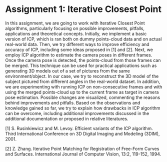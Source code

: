# Assignment 1: Iterative Closest Point

In this assignment, we are going to work with Iterative Closest Point algorithms, particularly focusing
on possible improvements, pitfalls, applications and theoretical concepts. Initially, we implement
a basic version of ICP, which is ran both on dummy points-cloud data and on actual real-world
data. Then, we try different ways to improve efficiency and accuracy of ICP, including some ideas
proposed in [1] and [2]. Next, we employ ICP algorithm to estimate the camera poses in different
frames. Once the camera pose is detected, the points-cloud from those frames can be merged. This
technique can be used for practical applications such as generating 3D models out of a set of pictures
from the same environment/object. In our case, we try to reconstruct the 3D model of the subject
pictured from different angles in the real-world dataset. In addition, we are experimenting with
running ICP on non-consecutive frames and with using the merged points-cloud up to the current
frame as target in camera pose estimation. Possible changes are visualized, commenting the reasons
behind improvements and pitfalls. Based on the observations and knowledge gained so far, we try
to explain how drawbacks in ICP algorithm can be overcome, including additional improvements
discussed in the additional documentation or proposed in relative literatures.

[1] S. Rusinkiewicz and M. Levoy. Efficient variants of the ICP algorithm. Third International Conference on 3D Digital Imaging and Modeling (3DIM), 2001.

[2] Z. Zhang. Iterative Point Matching for Registration of Free-Form Curves and Surfaces. International Journal of Computer Vision, 13:2, 119-152, 1994.
